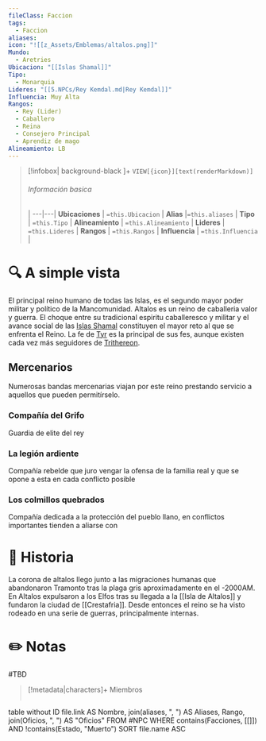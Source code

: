 ```yaml
---
fileClass: Faccion
tags:
  - Faccion
aliases: 
icon: "![[z_Assets/Emblemas/altalos.png]]"
Mundo:
  - Aretries
Ubicacion: "[[Islas Shamal]]"
Tipo:
  - Monarquia
Lideres: "[[5.NPCs/Rey Kemdal.md|Rey Kemdal]]"
Influencia: Muy Alta
Rangos:
  - Rey (Lider)
  - Caballero
  - Reina
  - Consejero Principal
  - Aprendiz de mago
Alineamiento: LB
---
```



> [!infobox| background-black ]+
`VIEW[{icon}][text(renderMarkdown)]`
> ###### Información basica
>  |
> ---|---|
>  **Ubicaciones** | `=this.Ubicacion` |
> **Alias** |`=this.aliases` |
> **Tipo** | `=this.Tipo` |
> **Alineamiento** | `=this.Alineamiento` |
> **Lideres** | `=this.Lideres` |
> **Rangos** | `=this.Rangos` |
> **Influencia** | `=this.Influencia` |




# 🔍 A simple vista

El principal reino humano de todas las Islas, es el segundo mayor poder militar y político de la Mancomunidad. Altalos es un reino de caballeria valor y guerra. El choque entre su tradicional espiritu caballeresco y militar y el avance social de las [Islas Shamal](https://www.notion.so/Islas-Shamal-af54fc3c476941eb9b59243abb9a5ecb?pvs=21) constituyen el mayor reto al que se enfrenta el Reino. La fe de [Tyr](https://www.notion.so/Tyr-fa8b9ab1d1ab4831a2037552cc9307c8?pvs=21) es la principal de sus fes, aunque existen cada vez más seguidores de [Trithereon](https://www.notion.so/Trithereon-3204e07a48fc409daef59c72270bfb4c?pvs=21).

## Mercenarios

Numerosas bandas mercenarias viajan por este reino prestando servicio a aquellos que pueden permitírselo.

### Compañía del Grifo

Guardia de elite del rey

### La legión ardiente

Compañía rebelde que juro vengar la ofensa de la familia real y que se opone a esta en cada conflicto posible

### Los colmillos quebrados

Compañía dedicada a la protección del pueblo llano, en conflictos importantes tienden a aliarse con

# 📜 Historia

La corona de altalos llego junto a las migraciones humanas que abandonaron Tramonto tras la plaga gris aproximadamente en el -2000AM. En Altalos expulsaron a los Elfos tras su llegada a la [[Isla de Altalos]] y fundaron la ciudad de [[Crestafria]]. Desde entonces el reino se ha visto rodeado en una serie de guerras, principalmente internas.
# ✏️ Notas

#TBD

> [!metadata|characters]+ Miembros
> ```dataview
table without ID file.link AS Nombre, join(aliases, ", ") AS Aliases, Rango, join(Oficios, ", ") AS "Oficios"
FROM #NPC
WHERE  contains(Facciones, [[]]) AND !contains(Estado, "Muerto")
SORT file.name ASC
